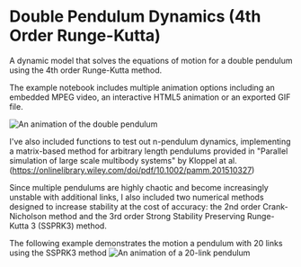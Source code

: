 # Double Pendulum Dynamics (4th Order Runge-Kutta)

 A dynamic model that solves the equations of motion for a double pendulum using the 4th order Runge-Kutta method.
 
 The example notebook includes multiple animation options including an embedded MPEG video, an interactive HTML5 animation or an exported GIF file.
 
![An animation of the double pendulum](example.gif)

I've also included functions to test out n-pendulum dynamics, implementing a matrix-based method for arbitrary length pendulums provided in "Parallel simulation of large scale multibody systems" by Kloppel at al. (https://onlinelibrary.wiley.com/doi/pdf/10.1002/pamm.201510327)

Since multiple pendulums are highly chaotic and become increasingly unstable with additional links, I also included two numerical methods designed to increase stability at the cost of accuracy: the 2nd order Crank-Nicholson method and the 3rd order Strong Stability Preserving Runge-Kutta 3 (SSPRK3) method. 

The following example demonstrates the motion a pendulum with 20 links using the SSPRK3 method
![An animation of a 20-link pendulum](example_20n.gif)
